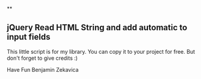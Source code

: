 **

## jQuery Read HTML String and add automatic to input fields

This little script is for my library. You can copy it to your project for free. 
But don't forget to give credits :) 

Have Fun 
Benjamin Zekavica 